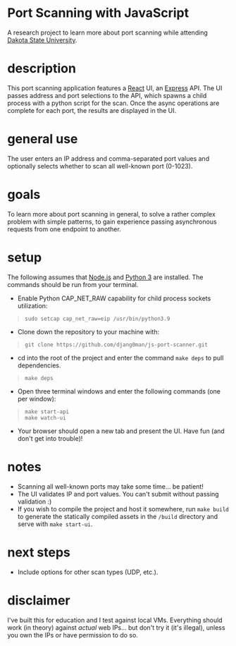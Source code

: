 Port Scanning with JavaScript
===
A research project to learn more about port scanning while attending [Dakota State University](https://dsu.edu).

description
===
This port scanning application features a [React](https://reactjs.org) UI, an [Express](https://expressjs.com/) API. The UI passes address and port selections to the API, which spawns a child process with a python script for the scan. Once the async operations are complete for each port, the results are displayed in the UI.

general use
===
The user enters an IP address and comma-separated port values and optionally selects whether to scan all well-known port (0-1023).

goals
===
To learn more about port scanning in general, to solve a rather complex problem with simple patterns, to gain experience passing asynchronous requests from one endpoint to another.

setup
===
The following assumes that [Node.js](https://nodejs.org/en/) and [Python 3](https://www.python.org/) are installed. The commands should be run from your terminal.

* Enable Python CAP_NET_RAW capability for child process sockets utilization:
> `sudo setcap cap_net_raw=eip /usr/bin/python3.9`

* Clone down the repository to your machine with:
> `git clone https://github.com/djang0man/js-port-scanner.git`

* cd into the root of the project and enter the command `make deps` to pull dependencies.
> `make deps`

* Open three terminal windows and enter the following commands (one per window):
> `make start-api`<br />
> `make watch-ui`<br />

* Your browser should open a new tab and present the UI. Have fun (and don't get into trouble)!<br />

notes
===
* Scanning all well-known ports may take some time... be patient!
* The UI validates IP and port values. You can't submit without passing validation :)
* If you wish to compile the project and host it somewhere, run `make build` to generate the statically compiled assets in the `/build` directory and serve with `make start-ui`.

next steps
===
* Include options for other scan types (UDP, etc.).

disclaimer
===
I've built this for education and I test against local VMs. Everything should work (in theory) against *actual* web IPs... but don't try it (it's illegal), unless you own the IPs or have permission to do so.
